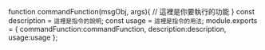 function commandFunction(msgObj, args){
    // 這裡是你要執行的功能
}
const description = `這裡是指令的說明`;
const usage = `這裡是指令的用法`;
module.exports = {
    commandFunction:commandFunction,
    description:description,
    usage:usage
};